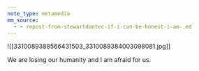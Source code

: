 ```yaml
---
note_type: metamedia
mm_source:
  - - repost-from-stewartdantec-if-i-can-be-honest-i-am-.md
---
```


![[3310089388566431503_3310089384003098081.jpg]]

We are losing our humanity and I
am afraid for us.

